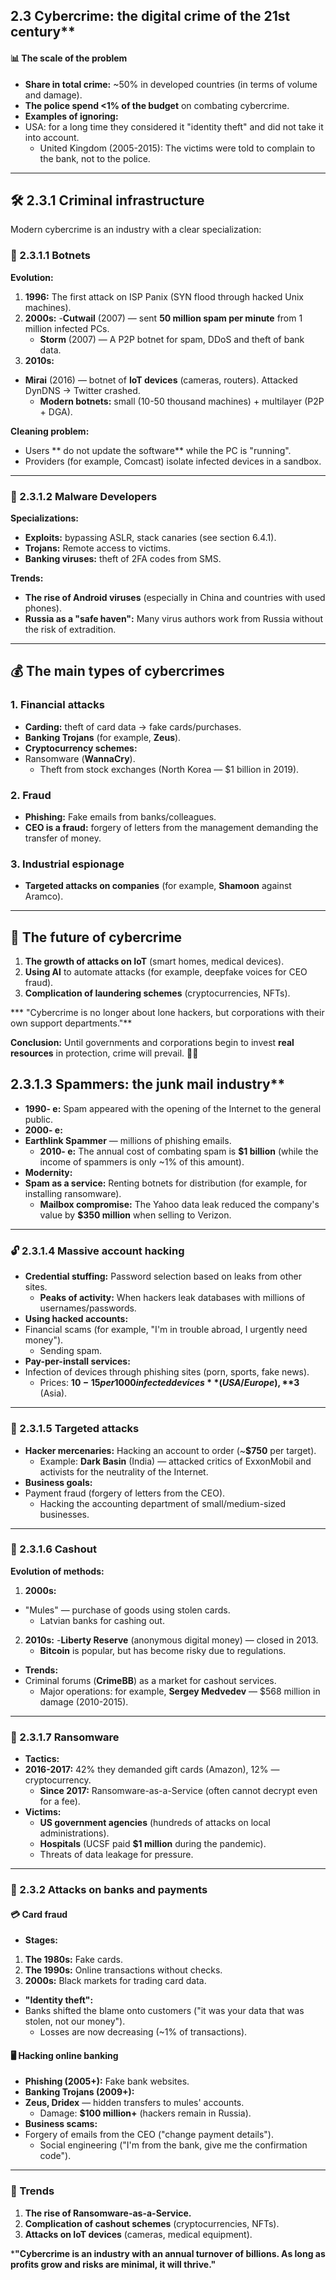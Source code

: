 ## 2.3 Cybercrime: the digital crime of the 21st century**  

#### **📊 The scale of the problem**  
- **Share in total crime:** ~50% in developed countries (in terms of volume and damage).  
- **The police spend <1% of the budget** on combating cybercrime.  
- **Examples of ignoring:**
- USA: for a long time they considered it "identity theft" and did not take it into account.  
  - United Kingdom (2005-2015): The victims were told to complain to the bank, not to the police.  

---

## **🛠️ 2.3.1 Criminal infrastructure**  
Modern cybercrime is an industry with a clear specialization:  

### **🤖 2.3.1.1 Botnets**  
**Evolution:**  
1. **1996:** The first attack on ISP Panix (SYN flood through hacked Unix machines).  
2. **2000s:**
-**Cutwail** (2007) — sent **50 million spam per minute** from 1 million infected PCs.  
   - **Storm** (2007) — A P2P botnet for spam, DDoS and theft of bank data.  
3. **2010s:**
- **Mirai** (2016) — botnet of **IoT devices** (cameras, routers). Attacked DynDNS → Twitter crashed.  
   - **Modern botnets:** small (10-50 thousand machines) + multilayer (P2P + DGA).  

**Cleaning problem:**  
- Users ** do not update the software** while the PC is "running".  
- Providers (for example, Comcast) isolate infected devices in a sandbox.  

---

### **🦠 2.3.1.2 Malware Developers**  
**Specializations:**  
- **Exploits:** bypassing ASLR, stack canaries (see section 6.4.1).
- **Trojans:** Remote access to victims.  
- **Banking viruses:** theft of 2FA codes from SMS.  

**Trends:**  
- **The rise of Android viruses** (especially in China and countries with used phones).  
- **Russia as a "safe haven":** Many virus authors work from Russia without the risk of extradition.  

---

## **💰 The main types of cybercrimes**  
### **1. Financial attacks**  
- **Carding:** theft of card data → fake cards/purchases.  
- **Banking Trojans** (for example, **Zeus**).  
- **Cryptocurrency schemes:**
- Ransomware (**WannaCry**).  
  - Theft from stock exchanges (North Korea — $1 billion in 2019).  

### **2. Fraud**  
- **Phishing:** Fake emails from banks/colleagues.  
- **CEO is a fraud:** forgery of letters from the management demanding the transfer of money.  

### **3. Industrial espionage**  
- **Targeted attacks on companies** (for example, **Shamoon** against Aramco).  

---

## **🔮 The future of cybercrime**  
1. **The growth of attacks on IoT** (smart homes, medical devices).  
2. **Using AI** to automate attacks (for example, deepfake voices for CEO fraud).  
3. **Complication of laundering schemes** (cryptocurrencies, NFTs).  

*** "Cybercrime is no longer about lone hackers, but corporations with their own support departments."**

**Conclusion:** Until governments and corporations begin to invest **real resources** in protection, crime will prevail. 💸🔥

## 2.3.1.3 Spammers: the junk mail industry**  
- **1990- e:** Spam appeared with the opening of the Internet to the general public.  
- **2000- e:**
- **Earthlink Spammer** — millions of phishing emails.  
  - **2010- e:** The annual cost of combating spam is **$1 billion** (while the income of spammers is only ~1% of this amount).  
- **Modernity:**
- **Spam as a service:** Renting botnets for distribution (for example, for installing ransomware).  
  - **Mailbox compromise:** The Yahoo data leak reduced the company's value by **$350 million** when selling to Verizon.  

---

### **🔓 2.3.1.4 Massive account hacking**  
- **Credential stuffing:** Password selection based on leaks from other sites.  
  - **Peaks of activity:** When hackers leak databases with millions of usernames/passwords.  
- **Using hacked accounts:**
- Financial scams (for example, "I'm in trouble abroad, I urgently need money").  
  - Sending spam.  
- **Pay-per-install services:**
- Infection of devices through phishing sites (porn, sports, fake news).  
  - Prices: **$10-15 per 1000 infected devices** (USA/Europe), **$3** (Asia).  

---

### **🎯 2.3.1.5 Targeted attacks**  
- **Hacker mercenaries:** Hacking an account to order (~**$750** per target).  
  - Example: **Dark Basin** (India) — attacked critics of ExxonMobil and activists for the neutrality of the Internet.  
- **Business goals:**
- Payment fraud (forgery of letters from the CEO).  
  - Hacking the accounting department of small/medium-sized businesses.  

---

### **💸 2.3.1.6 Cashout**  
**Evolution of methods:**  
1. **2000s:**
- "Mules" — purchase of goods using stolen cards.  
   - Latvian banks for cashing out.  
2. **2010s:**
-**Liberty Reserve** (anonymous digital money) — closed in 2013.  
   - **Bitcoin** is popular, but has become risky due to regulations.  
- **Trends:**
- Criminal forums (**CrimeBB**) as a market for cashout services.  
  - Major operations: for example, **Sergey Medvedev** — $568 million in damage (2010-2015).  

---

### **🔐 2.3.1.7 Ransomware**  
- **Tactics:**
- **2016-2017:** 42% they demanded gift cards (Amazon), 12% — cryptocurrency.  
  - **Since 2017:** Ransomware-as-a-Service (often cannot decrypt even for a fee).  
- **Victims:**  
  - **US government agencies** (hundreds of attacks on local administrations).  
  - **Hospitals** (UCSF paid **$1 million** during the pandemic).  
  - Threats of data leakage for pressure.  

---

### **🏦 2.3.2 Attacks on banks and payments**  
#### **💳 Card fraud**  
- **Stages:**
1. **The 1980s:** Fake cards.  
  2. **The 1990s:** Online transactions without checks.  
  3. **2000s:** Black markets for trading card data.  
- **"Identity theft":**
- Banks shifted the blame onto customers ("it was your data that was stolen, not our money").  
  - Losses are now decreasing (~1% of transactions).  

#### **🖥️ Hacking online banking**  
- **Phishing (2005+):** Fake bank websites.  
- **Banking Trojans (2009+):**
- **Zeus, Dridex** — hidden transfers to mules' accounts.  
  - Damage: **$100 million+** (hackers remain in Russia).  
- **Business scams:**
- Forgery of emails from the CEO ("change payment details").  
  - Social engineering ("I'm from the bank, give me the confirmation code").  

---

### **🔮 Trends**  
1. **The rise of Ransomware-as-a-Service.**  
2. **Complication of cashout schemes** (cryptocurrencies, NFTs).  
3. **Attacks on IoT devices** (cameras, medical equipment).  

***"Cybercrime is an industry with an annual turnover of billions. As long as profits grow and risks are minimal, it will thrive."**